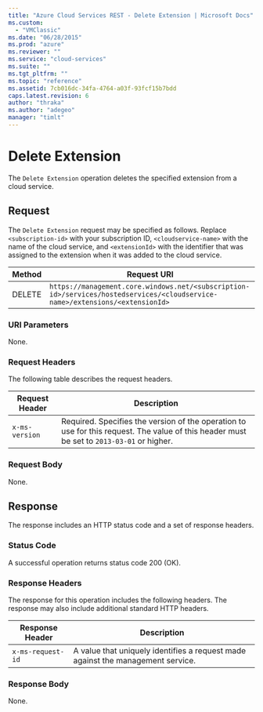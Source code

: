 ```yaml
---
title: "Azure Cloud Services REST - Delete Extension | Microsoft Docs"
ms.custom: 
  - "VMClassic"
ms.date: "06/28/2015"
ms.prod: "azure"
ms.reviewer: ""
ms.service: "cloud-services"
ms.suite: ""
ms.tgt_pltfrm: ""
ms.topic: "reference"
ms.assetid: 7cb016dc-34fa-4764-a03f-93fcf15b7bdd
caps.latest.revision: 6
author: "thraka"
ms.author: "adegeo"
manager: "timlt"
---
```

# Delete Extension
The `Delete Extension` operation deletes the specified extension from a cloud service.  
  
## Request  
 The `Delete Extension` request may be specified as follows. Replace `<subscription-id>` with your subscription ID, `<cloudservice-name>` with the name of the cloud service, and `<extensionId>` with the identifier that was assigned to the extension when it was added to the cloud service.  
  
|Method|Request URI|  
|------------|-----------------|  
|DELETE|`https://management.core.windows.net/<subscription-id>/services/hostedservices/<cloudservice-name>/extensions/<extensionId>`|  
  
### URI Parameters  
 None.  
  
### Request Headers  
 The following table describes the request headers.  
  
|Request Header|Description|  
|--------------------|-----------------|  
|`x-ms-version`|Required. Specifies the version of the operation to use for this request. The value of this header must be set to `2013-03-01` or higher.|  
  
### Request Body  
 None.  
  
## Response  
 The response includes an HTTP status code and a set of response headers.  
  
### Status Code  
 A successful operation returns status code 200 (OK).  
  
### Response Headers  
 The response for this operation includes the following headers. The response may also include additional standard HTTP headers.  
  
|Response Header|Description|  
|---------------------|-----------------|  
|`x-ms-request-id`|A value that uniquely identifies a request made against the management service.|  
  
### Response Body  
 None.